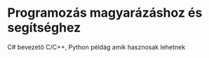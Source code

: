 # Programozás magyarázáshoz és segítséghez
 C# bevezető
 C/C++, Python példág amik hasznosak lehetnek
 
